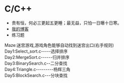 # C/C++
* 贵有恒，何必三更起五更睡；最无益，只怕一日曝十日寒。<br>
* [我的博客](http://blog.csdn.net/c406495762 "悬停显示")<br>
* 练习题<br>

Maze:迷宫游戏,游戏角色能够自动找到迷宫出口(右手规则)<br>
Day1:Select\_sort.c-----选择排序<br>
Day2:MergeSort.c------归并排序<br>
Day3:BinarySearch.c--二分查找<br>
Day4:Triangle.c---------杨辉三角<br>
Day5:BlockSearch.c---分块查找<br>

